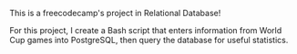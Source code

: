 This is a freecodecamp's project in Relational Database!

For this project, I create a Bash script that enters information from World Cup games into PostgreSQL, then query the database for useful statistics.
